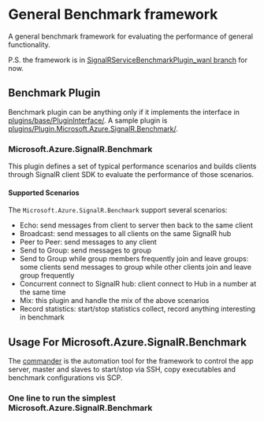 # General Benchmark framework

A general benchmark framework for evaluating the performance of general functionality. 

P.S. the framework is in [SignalRServiceBenchmarkPlugin_wanl branch](https://github.com/Azure/azure-signalr-bench/tree/SignalRServiceBenchmarkPlugin_wanl/SignalRServiceBenchmarkPlugin) for now.

## Benchmark Plugin

Benchmark plugin can be anything only if it implements the interface in [plugins/base/PluginInterface/](https://github.com/Azure/azure-signalr-bench/tree/SignalRServiceBenchmarkPlugin_wanl/SignalRServiceBenchmarkPlugin/plugins/base/PluginInterface). A sample plugin is [plugins/Plugin.Microsoft.Azure.SignalR.Benchmark/](https://github.com/Azure/azure-signalr-bench/tree/SignalRServiceBenchmarkPlugin_wanl/SignalRServiceBenchmarkPlugin/plugins/Plugin.Microsoft.Azure.SignalR.Benchmark).



### Microsoft.Azure.SignalR.Benchmark

This plugin defines a set of typical performance scenarios and builds clients through SignalR client SDK to evaluate the performance of those scenarios.


#### Supported Scenarios

The `Microsoft.Azure.SignalR.Benchmark` support several scenarios:

* Echo: send messages from client to server then back to the same client
* Broadcast: send messages to all clients on the same SignalR hub
* Peer to Peer: send messages to any client
* Send to Group: send messages to group
* Send to Group while group members frequently join and leave groups: some clients send messages to group while other clients join and leave group frequently 
* Concurrent connect to SignalR hub: client connect to Hub in a number at the same time
* Mix: this plugin and handle the mix of the above scenarios
* Record statistics: start/stop statistics collect, record anything interesting in benchmark

## Usage For Microsoft.Azure.SignalR.Benchmark

The [commander](https://github.com/Azure/azure-signalr-bench/tree/master/SignalRServiceBenchmarkPlugin/utils/Commander) is the automation tool for the framework to control the app server, master and slaves to start/stop via SSH, copy executables and benchmark configurations vis SCP.

### One line to run the simplest Microsoft.Azure.SignalR.Benchmark





